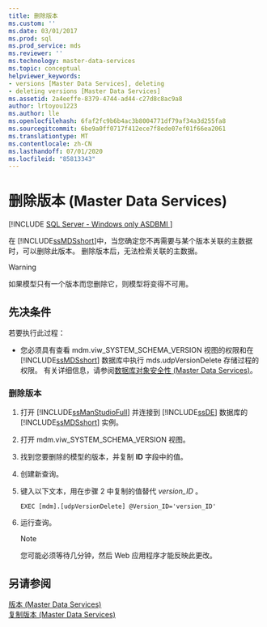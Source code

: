 ```yaml
---
title: 删除版本
ms.custom: ''
ms.date: 03/01/2017
ms.prod: sql
ms.prod_service: mds
ms.reviewer: ''
ms.technology: master-data-services
ms.topic: conceptual
helpviewer_keywords:
- versions [Master Data Services], deleting
- deleting versions [Master Data Services]
ms.assetid: 2a4eeffe-8379-4744-ad44-c27d8c8ac9a8
author: lrtoyou1223
ms.author: lle
ms.openlocfilehash: 6faf2fc9b6b4ac3b8004771df79af34a3d255fa8
ms.sourcegitcommit: 6be9a0ff0717f412ece7f8ede07ef01f66ea2061
ms.translationtype: MT
ms.contentlocale: zh-CN
ms.lasthandoff: 07/01/2020
ms.locfileid: "85813343"
---
```

# <a name="delete-a-version-master-data-services"></a>删除版本 (Master Data Services)

[!INCLUDE [SQL Server - Windows only ASDBMI  ](../includes/applies-to-version/sql-windows-only-asdbmi.md)]

  在 [!INCLUDE[ssMDSshort](../includes/ssmdsshort-md.md)]中，当您确定您不再需要与某个版本关联的主数据时，可以删除此版本。 删除版本后，无法检索关联的主数据。  
  
> [!WARNING]  
>  如果模型只有一个版本而您删除它，则模型将变得不可用。  
  
## <a name="prerequisites"></a>先决条件  
 若要执行此过程：  
  
-   您必须具有查看 mdm.viw_SYSTEM_SCHEMA_VERSION 视图的权限和在 [!INCLUDE[ssMDSshort](../includes/ssmdsshort-md.md)] 数据库中执行 mds.udpVersionDelete 存储过程的权限。 有关详细信息，请参阅[数据库对象安全性 (Master Data Services)](../master-data-services/database-object-security-master-data-services.md)。  
  
### <a name="to-delete-a-version"></a>删除版本  
  
1.  打开 [!INCLUDE[ssManStudioFull](../includes/ssmanstudiofull-md.md)] 并连接到 [!INCLUDE[ssDE](../includes/ssde-md.md)] 数据库的 [!INCLUDE[ssMDSshort](../includes/ssmdsshort-md.md)] 实例。  
  
2.  打开 mdm.viw_SYSTEM_SCHEMA_VERSION 视图。  
  
3.  找到您要删除的模型的版本，并复制 **ID** 字段中的值。  
  
4.  创建新查询。  
  
5.  键入以下文本，用在步骤 2 中复制的值替代 *version_ID* 。  
  
    ```  
    EXEC [mdm].[udpVersionDelete] @Version_ID='version_ID'  
    ```  
  
6.  运行查询。  
  
    > [!NOTE]  
    >  您可能必须等待几分钟，然后 Web 应用程序才能反映此更改。  
  
## <a name="see-also"></a>另请参阅  
 [版本 &#40;Master Data Services&#41;](../master-data-services/versions-master-data-services.md)   
 [复制版本 (Master Data Services)](../master-data-services/copy-a-version-master-data-services.md)  
  
  
